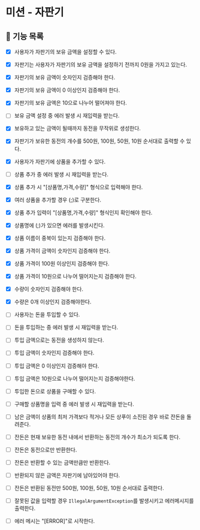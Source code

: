 # 미션 - 자판기

## 🎯 기능 목록

- [x] 사용자가 자판기의 보유 금액을 설정할 수 있다.
- [x] 자판기는 사용자가 자판기의 보유 금액을 설정하기 전까지 0원을 가지고 있는다.
- [x] 자판기의 보유 금액이 숫자인지 검증해야 한다.
- [x] 자판기의 보유 금액이 0 이상인지 검증해야 한다.
- [x] 자판기의 보유 금액은 10으로 나누어 떨어져야 한다.
- [ ] 보유 금액 설정 중 에러 발생 시 재입력을 받는다.
- [x] 보유하고 있는 금액이 될때까지 동전을 무작위로 생성한다.

- [x] 자판기가 보유한 동전의 개수를 500원, 100원, 50원, 10원 순서대로 출력할 수 있다.

- [x] 사용자가 자판기에 상품을 추가할 수 있다.
- [ ] 상품 추가 중 에러 발생 시 재입력을 받는다.
- [x] 상품 추가 시 "[상품명,가격,수량]" 형식으로 입력해야 한다.
- [x] 여러 상품을 추가할 경우 (;)로 구분한다.
- [x] 상품 추가 입력이 "[상품명,가격,수량]" 형식인지 확인해야 한다.
- [x] 상품명에 (;)가 있으면 에러를 발생시킨다.
- [x] 상품 이름이 중복이 있는지 검증해야 한다.
- [x] 상품 가격이 금액이 숫자인지 검증해야 한다.
- [x] 상품 가격이 100원 이상인지 검증해야 한다.
- [x] 상품 가격이 10원으로 나누어 떨어지는지 검증해야 한다.
- [x] 수량이 숫자인지 검증해야 한다.
- [x] 수량은 0개 이상인지 검증해야한다.

- [ ] 사용자는 돈을 투입할 수 있다.
- [ ] 돈을 투입하는 중 에러 발생 시 재입력을 받는다.
- [ ] 투입 금액으로는 동전을 생성하지 않는다.
- [ ] 투입 금액이 숫자인지 검증해야 한다.
- [ ] 투입 금액은 0 이상인지 검증해야 한다.
- [ ] 투입 금액은 10원으로 나누어 떨어지는지 검증해야한다.

- [ ] 투입한 돈으로 상품을 구매할 수 있다.
- [ ] 구매할 상품명을 입력 중 에러 발생 시 재입력을 받는다.

- [ ] 남은 금액이 상품의 최저 가격보다 적거나 모든 상푸이 소진된 경우 바로 잔돈을 돌려준다.
- [ ] 잔돈은 현재 보유한 동전 내에서 반환하는 동전의 개수가 최소가 되도록 한다.
- [ ] 잔돈은 동전으로만 반환한다.
- [ ] 잔돈은 반환할 수 있는 금액만큼만 반환한다.
- [ ] 반환되지 않은 금액은 자판기에 남아있어야 한다.
- [ ] 잔돈은 반환된 동전만 500원, 100원, 50원, 10원 순서대로 출력한다.

- [ ] 잘못된 값을 입력할 경우 `IllegalArgumentException`를 발생시키고 에러메시지를 출력한다.
- [ ] 에러 메시는 "[ERROR]"로 시작한다.
